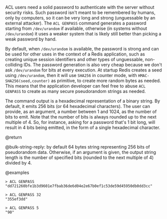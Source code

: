 ACL users need a solid password to authenticate with the server without security risks.
Such password isn't meant to be remembered by humans, only by computers, so it can be very long and strong (unguessable by an external attacker).
The `ACL GENPASS` command generates a password starting from `/dev/urandom` if available, otherwise (in systems without `/dev/urandom`) it uses a weaker system that is likely still better than picking a weak password by hand.

By default, when `/dev/urandom` is available, the password is strong and can be used for other uses in the context of a Redis application, such as creating unique session identifiers and other types of unguessable, non-colliding IDs.
The password generation is also very cheap because we don't ask `/dev/urandom` for bits at every execution.
At startup Redis creates a seed using `/dev/urandom`, then it will use `SHA256` in counter mode, with `HMAC-SHA256(seed,counter)` as primitive, to create more random bytes as needed.
This means that the application developer can feel free to abuse `ACL GENPASS` to create as many secure pseudorandom strings as needed.

The command output is a hexadecimal representation of a binary string.
By default, it emits 256 bits (or 64 hexadecimal characters).
The user can provide, as an argument, a number between 1 and 1024, as the number of bits to emit.
Note that the number of bits is always rounded up to the next multiple of 4.
So, for instance, asking for a password that's 1 bit long, will result in 4 bits being emitted, in the form of a single hexadecimal character.

@return

@bulk-string-reply: by default 64 bytes string representing 256 bits of pseudorandom data.
Otherwise, if an argument is given, the output string length is the number of specified bits (rounded to the next multiple of 4) divided by 4.

@examples

```
> ACL GENPASS
"dd721260bfe1b3d9601e7fbab36de6d04e2e67b0ef1c53de59d45950db0dd3cc"

> ACL GENPASS 32
"355ef3dd"

> ACL GENPASS 5
"90"
```
